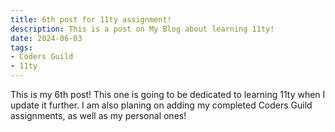 ```yaml
---
title: 6th post for 11ty assignment!
description: This is a post on My Blog about learning 11ty!
date: 2024-06-03
tags: 
- Coders Guild
- 11ty
---
```

This is my 6th post! This one is going to be dedicated to learning 11ty when I update it further. I am also planing on adding my completed Coders Guild assignments, as well as my personal ones!
